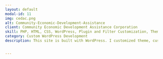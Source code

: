 ```yaml
---
layout: default
modal-id: 11
img: cedac.png
alt: Community-Economic-Development-Assistance
client: Community Economic Development Assistance Corporation
skill: PHP, HTML, CSS, WordPress, Plugin and Filter Customization, Theme Customization
category: Custom WordPress Development
description: This site is built with WordPress. I customized theme, customized plug-ins and filters based on the requests from the client. The project is managed through Jira. I have kept clear and ethical communication with the client.<br> <br> <button name="button2" onclick="window.open('https://cedac.org/')"> View Site</button>


---
```

